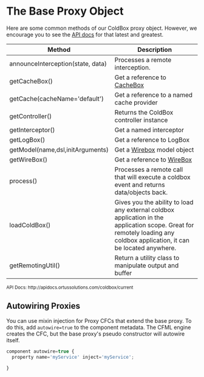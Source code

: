 # The Base Proxy Object

Here are some common methods of our ColdBox proxy object.  However, we encourage you to see the [API docs](http://apidocs.ortussolutions.com/coldbox/current) for that latest and greatest.

|Method|Description|
|--|--|
|announceInterception(state, data) |Processes a remote interception.|
|getCacheBox()	|Get a reference to [CacheBox](http://wiki.coldbox.org/wiki/CacheBox.cfm)|
|getCache(cacheName='default')	|Get a reference to a named cache provider|
|getController() |Returns the ColdBox controller instance |
|getInterceptor()	|Get a named interceptor |
|getLogBox()	|Get a reference to LogBox|
|getModel(name,dsl,initArguments)	|Get a [Wirebox](http://wiki.coldbox.org/wiki/Wirebox.cfm) model object|
|getWireBox()	|Get a reference to [WireBox](http://wiki.coldbox.org/wiki/WireBox.cfm)|
|process() |Processes a remote call that will execute a coldbox event and returns data/objects back. |
|loadColdBox()	|Gives you the ability to load any external coldbox application in the application scope. Great for remotely loading any coldbox application, it can be located anywhere.|
|getRemotingUtil()	| Return a utility class to manipulate output and buffer |


<small>
API Docs: http://apidocs.ortussolutions.com/coldbox/current
</small>

## Autowiring Proxies

You can use mixin injection for Proxy CFCs that extend the base proxy. To do this, add `autowire=true` to the component metadata. The CFML engine creates the CFC, but the base proxy's pseudo constructor will autowire itself.

```js
component autowire=true {
  property name='myService' inject='myService';
  
}
```